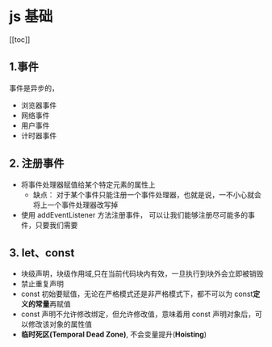 # js 基础

[[toc]]

## 1.事件

事件是异步的，

- 浏览器事件
- 网络事件
- 用户事件
- 计时器事件

## 2. 注册事件

- 将事件处理器赋值给某个特定元素的属性上
  - 缺点： 对于某个事件只能注册一个事件处理器，也就是说，一不小心就会将上一个事件处理器改写掉
- 使用 addEventListener 方法注册事件， 可以让我们能够注册尽可能多的事件，只要我们需要

## 3. let、const

- 块级声明，块级作用域,只在当前代码块内有效，一旦执行到块外会立即被销毁
- 禁止重复声明
- const 初始要赋值，无论在严格模式还是非严格模式下，都不可以为 const**定义的常量**再赋值
- const 声明不允许修改绑定，但允许修改值，意味着用 const 声明对象后，可以修改该对象的属性值
- **临时死区(Temporal Dead Zone)**, 不会变量提升(**Hoisting**)
